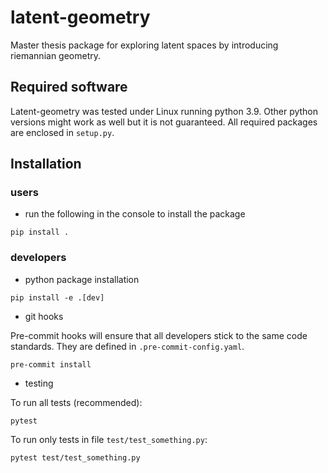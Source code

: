 # latent-geometry
Master thesis package for exploring latent spaces by introducing riemannian geometry.

## Required software

Latent-geometry was tested under Linux running python 3.9. Other python versions might work as well but it is not guaranteed. All required packages are enclosed in `setup.py`.

## Installation
### users
- run the following in the console to install the package
```console
pip install .
```
### developers
- python package installation
```console
pip install -e .[dev]
```
- git hooks

Pre-commit hooks will ensure that all developers stick to the same code standards. They are defined in `.pre-commit-config.yaml`.
```console
pre-commit install
```

- testing

To run all tests (recommended):
```console
pytest
```
To run only tests in file `test/test_something.py`:
```console
pytest test/test_something.py
```
